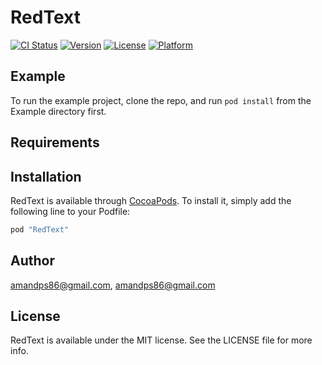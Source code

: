 # RedText

[![CI Status](http://img.shields.io/travis/amandps86@gmail.com/RedText.svg?style=flat)](https://travis-ci.org/amandps86@gmail.com/RedText)
[![Version](https://img.shields.io/cocoapods/v/RedText.svg?style=flat)](http://cocoapods.org/pods/RedText)
[![License](https://img.shields.io/cocoapods/l/RedText.svg?style=flat)](http://cocoapods.org/pods/RedText)
[![Platform](https://img.shields.io/cocoapods/p/RedText.svg?style=flat)](http://cocoapods.org/pods/RedText)

## Example

To run the example project, clone the repo, and run `pod install` from the Example directory first.

## Requirements

## Installation

RedText is available through [CocoaPods](http://cocoapods.org). To install
it, simply add the following line to your Podfile:

```ruby
pod "RedText"
```

## Author

amandps86@gmail.com, amandps86@gmail.com

## License

RedText is available under the MIT license. See the LICENSE file for more info.
